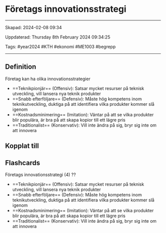 # Företags innovationsstrategi

---

Skapad: 2024-02-08 09:34

Uppdaterad: Thursday 8th February 2024 09:34:25

Tags: #year2024 #KTH #ekonomi #ME1003 #begrepp

---

## Definition

Företag kan ha olika innovationsstrategier

- ==Teknikpionjär== (Offensiv): Satsar mycket resurser på teknisk utveckling, vill lansera nya teknik produkter
- ==Snabb efterföljare== (Defensiv): Måste hög kompetens inom teknikutveckling, duktiga på att identifiera vilka produkter kommer slå igenom
- ==Kostnadsminimering== (Imitation): Väntar på att se vilka produkter blir populära, är bra på att skapa kopior till ett lägre pris
- ==Traditionalist== (Konservativ): Vill inte ändra på sig, bryr sig inte om att innovera

## Kopplat till

## Flashcards

Företags innovationsstrategi (4)
??
- ==Teknikpionjär== (Offensiv): Satsar mycket resurser på teknisk utveckling, vill lansera nya teknik produkter
- ==Snabb efterföljare== (Defensiv): Måste hög kompetens inom teknikutveckling, duktiga på att identifiera vilka produkter kommer slå igenom
- ==Kostnadsminimering== (Imitation): Väntar på att se vilka produkter blir populära, är bra på att skapa kopior till ett lägre pris
- ==Traditionalist== (Konservativ): Vill inte ändra på sig, bryr sig inte om att innovera
<!--SR:!2024-02-09,1,230!2000-01-01,1,250-->
